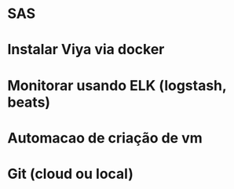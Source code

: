 # SAS
# Instalar Viya via docker
# Monitorar usando ELK (logstash, beats) 
# Automacao de criação de vm
# Git (cloud ou local)
